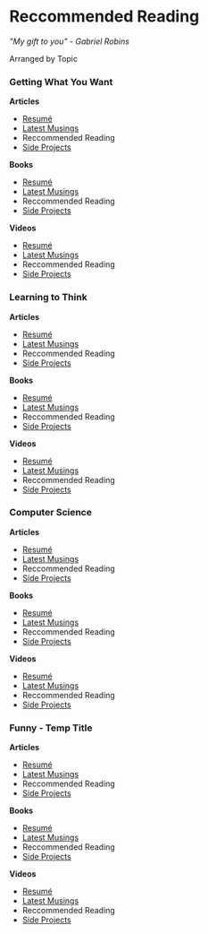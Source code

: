 <link rel="shortcut icon" type="image/png" href="favicon.ico"/>
<link rel="stylesheet" Type="text/css" href="http://people.virginia.edu/~nj7kv/style.css">
<html>

Reccommended Reading
====================

*"My gift to you" - Gabriel Robins*

<div class="section">

Arranged by Topic
### Getting What You Want

**Articles**

-   [Resumé](http://people.virginia.edu/~nj7kv/Resume.html "Resume")
-   [Latest
    Musings](http://people.virginia.edu/~nj7kv/StrangeLoops.html "Musings")
-   Reccommended Reading
-   [Side
    Projects](http://people.virginia.edu/~nj7kv/SideProjects.html "Projects")

**Books**

-   [Resumé](http://people.virginia.edu/~nj7kv/Resume.html "Resume")
-   [Latest
    Musings](http://people.virginia.edu/~nj7kv/StrangeLoops.html "Musings")
-   Reccommended Reading
-   [Side
    Projects](http://people.virginia.edu/~nj7kv/SideProjects.html "Projects")

**Videos**

-   [Resumé](http://people.virginia.edu/~nj7kv/Resume.html "Resume")
-   [Latest
    Musings](http://people.virginia.edu/~nj7kv/StrangeLoops.html "Musings")
-   Reccommended Reading
-   [Side
    Projects](http://people.virginia.edu/~nj7kv/SideProjects.html "Projects")

### Learning to Think

**Articles**

-   [Resumé](http://people.virginia.edu/~nj7kv/Resume.html "Resume")
-   [Latest
    Musings](http://people.virginia.edu/~nj7kv/StrangeLoops.html "Musings")
-   Reccommended Reading
-   [Side
    Projects](http://people.virginia.edu/~nj7kv/SideProjects.html "Projects")

**Books**

-   [Resumé](http://people.virginia.edu/~nj7kv/Resume.html "Resume")
-   [Latest
    Musings](http://people.virginia.edu/~nj7kv/StrangeLoops.html "Musings")
-   Reccommended Reading
-   [Side
    Projects](http://people.virginia.edu/~nj7kv/SideProjects.html "Projects")

**Videos**

-   [Resumé](http://people.virginia.edu/~nj7kv/Resume.html "Resume")
-   [Latest
    Musings](http://people.virginia.edu/~nj7kv/StrangeLoops.html "Musings")
-   Reccommended Reading
-   [Side
    Projects](http://people.virginia.edu/~nj7kv/SideProjects.html "Projects")

### Computer Science

**Articles**

-   [Resumé](http://people.virginia.edu/~nj7kv/Resume.html "Resume")
-   [Latest
    Musings](http://people.virginia.edu/~nj7kv/StrangeLoops.html "Musings")
-   Reccommended Reading
-   [Side
    Projects](http://people.virginia.edu/~nj7kv/SideProjects.html "Projects")

**Books**

-   [Resumé](http://people.virginia.edu/~nj7kv/Resume.html "Resume")
-   [Latest
    Musings](http://people.virginia.edu/~nj7kv/StrangeLoops.html "Musings")
-   Reccommended Reading
-   [Side
    Projects](http://people.virginia.edu/~nj7kv/SideProjects.html "Projects")

**Videos**

-   [Resumé](http://people.virginia.edu/~nj7kv/Resume.html "Resume")
-   [Latest
    Musings](http://people.virginia.edu/~nj7kv/StrangeLoops.html "Musings")
-   Reccommended Reading
-   [Side
    Projects](http://people.virginia.edu/~nj7kv/SideProjects.html "Projects")

### Funny - Temp Title

**Articles**

-   [Resumé](http://people.virginia.edu/~nj7kv/Resume.html "Resume")
-   [Latest
    Musings](http://people.virginia.edu/~nj7kv/StrangeLoops.html "Musings")
-   Reccommended Reading
-   [Side
    Projects](http://people.virginia.edu/~nj7kv/SideProjects.html "Projects")

**Books**

-   [Resumé](http://people.virginia.edu/~nj7kv/Resume.html "Resume")
-   [Latest
    Musings](http://people.virginia.edu/~nj7kv/StrangeLoops.html "Musings")
-   Reccommended Reading
-   [Side
    Projects](http://people.virginia.edu/~nj7kv/SideProjects.html "Projects")

**Videos**

-   [Resumé](http://people.virginia.edu/~nj7kv/Resume.html "Resume")
-   [Latest
    Musings](http://people.virginia.edu/~nj7kv/StrangeLoops.html "Musings")
-   Reccommended Reading
-   [Side
    Projects](http://people.virginia.edu/~nj7kv/SideProjects.html "Projects")

</div>

